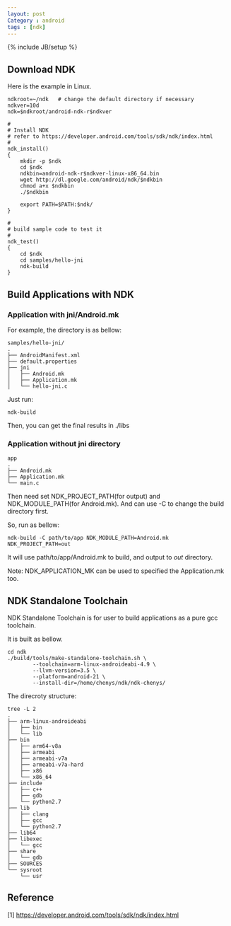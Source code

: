 ```yaml
---
layout: post
Category : android
tags : [ndk]
---
```

{% include JB/setup %}

## Download NDK

Here is the example in Linux.

	ndkroot=~/ndk   # change the default directory if necessary
	ndkver=10d
	ndk=$ndkroot/android-ndk-r$ndkver

	#
	# Install NDK
	# refer to https://developer.android.com/tools/sdk/ndk/index.html
	#
	ndk_install()
	{
		mkdir -p $ndk
		cd $ndk
		ndkbin=android-ndk-r$ndkver-linux-x86_64.bin
		wget http://dl.google.com/android/ndk/$ndkbin
		chmod a+x $ndkbin
		./$ndkbin

		export PATH=$PATH:$ndk/
	}

	#
	# build sample code to test it
	#
	ndk_test()
	{
		cd $ndk
		cd samples/hello-jni
		ndk-build
	}

## Build Applications with NDK

### Application with jni/Android.mk

For example, the directory is as bellow:

	samples/hello-jni/
	.
	├── AndroidManifest.xml
	├── default.properties
	├── jni
	│   ├── Android.mk
	│   ├── Application.mk
	│   └── hello-jni.c

Just run:

	ndk-build

Then, you can get the final results in
	./libs

### Application without jni directory

	app
	.
	├── Android.mk
	├── Application.mk
	└── main.c

Then need set NDK_PROJECT_PATH(for output) and NDK_MODULE_PATH(for Android.mk).
And can use -C to change the build directory first.

So, run as bellow:

	ndk-build -C path/to/app NDK_MODULE_PATH=Android.mk NDK_PROJECT_PATH=out

It will use path/to/app/Android.mk to build, and output to *out* directory.

Note: NDK_APPLICATION_MK can be used to specified the Application.mk too.

## NDK Standalone Toolchain

NDK Standalone Toolchain is for user to build applications as a pure gcc
toolchain.

It is built as bellow.

	cd ndk
	./build/tools/make-standalone-toolchain.sh \
			--toolchain=arm-linux-androideabi-4.9 \
			--llvm-version=3.5 \
			--platform=android-21 \
			--install-dir=/home/chenys/ndk/ndk-chenys/

The direcroty structure:

	tree -L 2
	.
	├── arm-linux-androideabi
	│   ├── bin
	│   └── lib
	├── bin
	│   ├── arm64-v8a
	│   ├── armeabi
	│   ├── armeabi-v7a
	│   ├── armeabi-v7a-hard
	│   ├── x86
	│   └── x86_64
	├── include
	│   ├── c++
	│   ├── gdb
	│   └── python2.7
	├── lib
	│   ├── clang
	│   ├── gcc
	│   └── python2.7
	├── lib64
	├── libexec
	│   └── gcc
	├── share
	│   └── gdb
	├── SOURCES
	└── sysroot
	    └── usr

## Reference

[1] https://developer.android.com/tools/sdk/ndk/index.html
